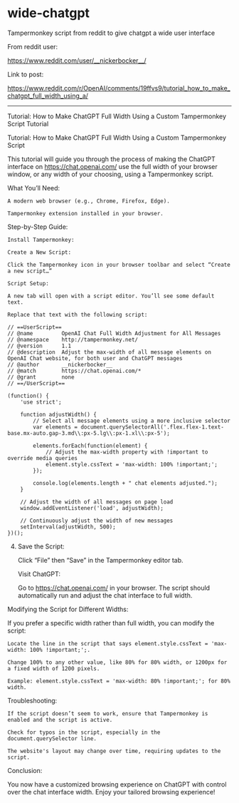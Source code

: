 # wide-chatgpt
Tampermonkey script from reddit to give chatgpt a wide user interface

From reddit user: 

https://www.reddit.com/user/__nickerbocker__/

Link to post: 

https://www.reddit.com/r/OpenAI/comments/19ffvs9/tutorial_how_to_make_chatgpt_full_width_using_a/

----

Tutorial: How to Make ChatGPT Full Width Using a Custom Tampermonkey Script
Tutorial

Tutorial: How to Make ChatGPT Full Width Using a Custom Tampermonkey Script

This tutorial will guide you through the process of making the ChatGPT interface on https://chat.openai.com/ use the full width of your browser window, or any width of your choosing, using a Tampermonkey script.

What You’ll Need:

    A modern web browser (e.g., Chrome, Firefox, Edge).

    Tampermonkey extension installed in your browser.

Step-by-Step Guide:

    Install Tampermonkey:

    Create a New Script:

    Click the Tampermonkey icon in your browser toolbar and select “Create a new script…”

    Script Setup:

    A new tab will open with a script editor. You’ll see some default text.

    Replace that text with the following script:

```
// ==UserScript==
// @name         OpenAI Chat Full Width Adjustment for All Messages
// @namespace    http://tampermonkey.net/
// @version      1.1
// @description  Adjust the max-width of all message elements on OpenAI Chat website, for both user and ChatGPT messages
// @author       __nickerbocker__
// @match        https://chat.openai.com/*
// @grant        none
// ==/UserScript==

(function() {
    'use strict';

    function adjustWidth() {
        // Select all message elements using a more inclusive selector
        var elements = document.querySelectorAll('.flex.flex-1.text-base.mx-auto.gap-3.md\\:px-5.lg\\:px-1.xl\\:px-5');

        elements.forEach(function(element) {
            // Adjust the max-width property with !important to override media queries
            element.style.cssText = 'max-width: 100% !important;';
        });

        console.log(elements.length + " chat elements adjusted.");
    }

    // Adjust the width of all messages on page load
    window.addEventListener('load', adjustWidth);

    // Continuously adjust the width of new messages
    setInterval(adjustWidth, 500);
})();
```

4. Save the Script:

    Click “File” then “Save” in the Tampermonkey editor tab.

    Visit ChatGPT:

    Go to https://chat.openai.com/ in your browser. The script should automatically run and adjust the chat interface to full width.

Modifying the Script for Different Widths:

If you prefer a specific width rather than full width, you can modify the script:

    Locate the line in the script that says element.style.cssText = 'max-width: 100% !important;';.

    Change 100% to any other value, like 80% for 80% width, or 1200px for a fixed width of 1200 pixels.

    Example: element.style.cssText = 'max-width: 80% !important;'; for 80% width.

Troubleshooting:

    If the script doesn’t seem to work, ensure that Tampermonkey is enabled and the script is active.

    Check for typos in the script, especially in the document.querySelector line.

    The website's layout may change over time, requiring updates to the script.

Conclusion:

You now have a customized browsing experience on ChatGPT with control over the chat interface width. Enjoy your tailored browsing experience!


